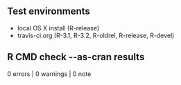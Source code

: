 ## Test environments

* local OS X install (R-release)
* travis-ci.org (R-3.1, R-3.2, R-oldrel, R-release, R-devel)


## R CMD check --as-cran results
0 errors | 0 warnings | 0 note
